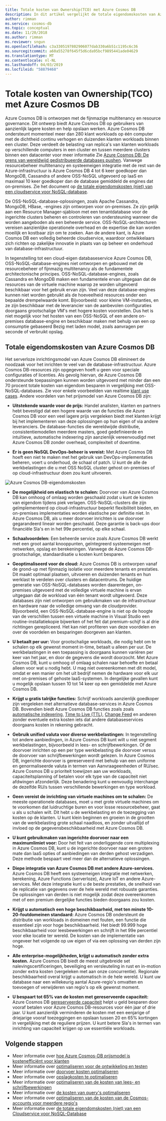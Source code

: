 ```yaml
---
title: Totale kosten van Ownership(TCO) met Azure Cosmos DB
description: In dit artikel vergelijkt de totale eigendomskosten van Azure Cosmos DB met IaaS- en on-premises databases
author: rimman
ms.service: cosmos-db
ms.topic: conceptual
ms.date: 11/20/2018
ms.author: rimman
ms.reviewer: sngun
ms.openlocfilehash: c3a3305197802906077dab330a6b51c1195c6c36
ms.sourcegitcommit: a60a55278f645f5d6cda95bcf9895441ade04629
ms.translationtype: MT
ms.contentlocale: nl-NL
ms.lasthandoff: 04/03/2019
ms.locfileid: "58879468"
---
```

# <a name="total-cost-of-ownershiptco-with-azure-cosmos-db"></a>Totale kosten van Ownership(TCO) met Azure Cosmos DB

Azure Cosmos DB is ontworpen met de fijnmazige multitenancy en resource governance. Dit ontwerp biedt Azure Cosmos DB op gebruikers van aanzienlijk lagere kosten en help opslaan werken. Azure Cosmos DB ondersteunt momenteel meer dan 280 klant workloads op één computer met de dichtheid continu verhogen en duizenden klanten workloads binnen een cluster. Deze verdeelt de belasting van replica's van klanten workloads op verschillende computers in een cluster en tussen meerdere clusters binnen een datacenter voor meer informatie Zie [Azure Cosmos DB: De grens van wereldwijd gedistribueerde databases pushen](https://azure.microsoft.com/blog/azure-cosmos-db-pushing-the-frontier-of-globally-distributed-databases/). Vanwege resourcebeheer multitenancy en systeemeigen integratie met de rest van de Azure-infrastructuur is Azure Cosmos DB 4 tot 6 keer goedkoper dan MongoDB, Cassandra of andere OSS-NoSQL uitgevoerd op IaaS en maximaal 10 keer goedkoper dan de database gemiddeld de engines dat on-premises. Zie het document op [de totale eigendomskosten (niet) van een cloudservice voor NoSQL-database](https://documentdbportalstorage.blob.core.windows.net/papers/11.15.2017/NoSQL%20TCO%20paper.pdf).

De OSS-NoSQL-database-oplossingen, zoals Apache Cassandra, MongoDB, HBase, -engines zijn ontworpen voor on-premises. Ze zijn gelijk aan een Resource Manager-sjabloon met een tenantdatabase voor de ingerichte clusters beheren en controleren van ondersteuning wanneer die worden aangeboden als een beheerde service. OSS-NoSQL-architecturen vereisen aanzienlijke operationele overhead en de expertise die kan worden moeilijk en kostbaar zijn om te zoeken. Aan de andere kant, is Azure Cosmos DB een volledig beheerde cloudservice, waardoor ontwikkelaars zich richten op zakelijke innovatie in plaats van op beheer en onderhoud van database-infrastructuur. 

In tegenstelling tot een cloud-eigen databaseservice Azure Cosmos DB, OSS-NoSQL-database-engines niet ontworpen en gebouwd met de resourcebeheer of fijnmazig multitenancy als de fundamentele architectonische principes. OSS-NoSQL-database-engines, zoals Cassandra en MongoDB maken een fundamentele ervan uitgegaan dat de resources van de virtuele machine waarop ze worden uitgevoerd beschikbaar voor het gebruik ervan zijn. Veel van deze database-engines kunnen niet worden gebruikt als de hoeveelheid resources onder een bepaalde drempelwaarde komt. Bijvoorbeeld: voor kleine VM-instanties, en ze zijn beschikbaar met de leverancier van de aanbevolen configuraties doorgaans grootschalige VM's met hogere kosten voorstellen. Dus het is niet mogelijk voor het hosten van een OSS-NoSQL of een andere on-premises database-engine en beschikbaar maken met behulp van een op consumptie gebaseerd Bezig met laden model, zoals aanvragen per seconde of verbruikt opslag.

## <a name="total-cost-of-ownership-of-azure-cosmos-db"></a>Totale eigendomskosten van Azure Cosmos DB 

Het serverloze inrichtingsmodel van Azure Cosmos DB elimineert de noodzaak voor het inrichten te veel van de database-infrastructuur. Azure Cosmos DB-resources zijn opgegeven hoeft u geen voor speciale configuraties of licenties. Als gevolg hiervan, de Azure Cosmos DB ondersteunde toepassingen kunnen worden uitgevoerd met minder dan een 70 procent totale kosten van eigendom besparen in vergelijking met OSS-NoSQL-databases. Zie voor enkele voorbeelden van realtime [klant use cases](https://customers.microsoft.com/en-us/search?sq=Cosmos%20DB&ff=&p=0&so=story_publish_date%20desc). Andere voordelen van het prijsmodel van Azure Cosmos DB zijn:

* **Uitstekende waarde voor de prijs:** Handel analisten, klanten en partners hebt bevestigd dat een hogere waarde van de functies die Azure Cosmos DB voor een veel lagere prijs vergeleken biedt met klanten krijgt bij het implementeren van deze oplossingen op hun eigen of via andere leveranciers. De database-functies die wereldwijde distributie, consistentiemodellen meerdere masters, goed gedefinieerde en intuïtieve, automatische indexering zijn aanzienlijk vereenvoudigd met Azure Cosmos DB zonder overhead, complexiteit of downtime.

* **Er is geen NoSQL DevOps-beheer is vereist:** Met Azure Cosmos DB hoeft een niet te maken met het gebruik van DevOps-implementaties beheren, voert u onderhoud, de schaal of patch. U kunt de alle de werkbelastingen die u met OSS NoSQL cluster gehost on-premises of op cloud-infrastructuur doen zou kunt uitvoeren.

![Azure Cosmos DB-eigendomskosten](./media/total-cost-ownership/tco.png)

* **De mogelijkheid om elastisch te schalen:** Doorvoer van Azure Cosmos DB kan omhoog of omlaag worden geschaald zodat u kunt de kosten van eigendom tijdens piek verlagen. OSS-NoSQL-clusters die zijn geïmplementeerd op cloud-infrastructuur beperkt flexibiliteit bieden, en on-premises implementaties worden elastische per definitie niet. In Azure Cosmos DB, als u meer doorvoer inrichten is uw doorvoer gegarandeerd lineair worden geschaald. Deze garantie is back-ups door financiële Sla's en in het 99e percentiel, op elke schaal.

* **Schaalvoordelen:** Een beheerde service zoals Azure Cosmos DB werkt met een groot aantal knooppunten, geïntegreerd systeemeigen met netwerken, opslag en berekeningen. Vanwege de Azure Cosmos DB-grootschalige, standaardisatie u kosten kunt besparen.

* **Geoptimaliseerd voor de cloud:** Azure Cosmos DB is ontworpen vanaf de grond-up met fijnmazig isolatie voor meerdere tenants en prestaties. Dit maakt optimaal plaatsen, uitvoeren en duizenden tenants en hun werklast te verdelen over clusters en datacentrums. De huidige generatie van OSS-NoSQL-databases worden daarentegen, on-premises uitgevoerd met de volledige virtuele machine is ervan uitgegaan dat de workload van één tenant wordt uitgevoerd. Deze databases zijn niet ontworpen om gebruikmaken van de infrastructuur en hardware naar de volledige omvang van de cloudprovider. Bijvoorbeeld, een OSS-NoSQL-database-engine is niet op de hoogte van de verschillen tussen een virtuele machine in Visual Studio een routine-installatiekopie bijwerken of het feit dat premium-schijf is al drie richtingen gerepliceerd. Het kan niet profiteren van deze voordelen en over de voordelen en besparingen doorgeven aan klanten.

* **U betaalt per uur:** Voor grootschalige workloads, die nodig hebt om te schalen op elk gewenst moment in-time, betaalt u alleen per uur. De werkbelastingen in een toepassing is doorgaans kunnen variëren per keer van het jaar, en door de gegevens die wordt doorzocht. Met Azure Cosmos DB, kunt u omhoog of omlaag schalen naar behoefte en betaal alleen voor wat u nodig hebt. U mag niet overeenkomen met dit model, omdat er een manier om het uit bedrijf nemen de hardware voor elk uur met on-premises of gehoste IaaS-systemen. In dergelijke gevallen kunt u mogelijk opslaan tussen 10 tot 14 keer op een gemiddelde met Azure Cosmos DB.

* **Krijgt u gratis talrijke functies:** Schrijf workloads aanzienlijk goedkoper zijn vergeleken met alternatieve database-services in Azure Cosmos DB. Bovendien biedt Azure Cosmos DB functies zoals zoals [automatische indexering](indexing-policies.md), [Time to Live (TTL)](time-to-live.md), [Change Feed](change-feed.md) en anderen zonder eventuele extra kosten iets dat andere databaseservices doorgaans kosten in rekening gebracht.

* **Gebruik unified valuta voor diverse werkbelastingen:** In tegenstelling tot andere aanbiedingen, in Azure Cosmos DB kunt wilt u niet segment werkbelastingen, bijvoorbeeld in lees- en schrijfbewerkingen. Of de doorvoer inrichten op een per type werkbelasting die doorvoer versus de doorvoer van schrijfbewerkingen wordt gelezen. In Azure Cosmos DB, ingerichte doorvoer is gereserveerd met behulp van een uniforme en genormaliseerde valuta in termen van Aanvraageenheden of RU/sec. Azure Cosmos DB u prioriteit toewijzen aan uw workloads, capaciteitsplanning of betalen voor elk type van de capaciteit niet afdwingen afzonderlijk. Deze benadering kunt u eenvoudig interchange de dezelfde RU/s tussen verschillende bewerkingen en type workload.

* **Geen vereist de inrichting van virtuele machines om te schalen:** De meeste operationele databases, moet u met grote virtuele machines om te voorkomen dat luidruchtige buren en voor losse resourcebeheer, gaat u als u schalen wilt. Dit hebt u de werkbelasting en de toezegging van kosten op de klanten. U kunt klein beginnen en groeien in de grootten van de werkbelasting grote schaal naadloos, en zonder uitvaltijd of invloed op de gegevensbeschikbaarheid met Azure Cosmos DB.

* **U kunt gebruikmaken van ingerichte doorvoer naar een maximumlimiet voor:** Door het feit van onderliggende core multiplexing in Azure Cosmos DB, kunt u de ingerichte doorvoer naar een grotere mate dan IaaS opties of aanbiedingen van derden gehost verzadigen. Deze methode bespaart veel meer dan de alternatieve oplossingen.

* **Diepe integratie van Azure Cosmos DB met andere Azure-services.** Azure Cosmos DB heeft een systeemeigen integratie met netwerken, berekening, Azure Functions (serverloze), Azure IoT en andere Azure-services. Met deze integratie kunt u de beste prestaties, de snelheid van de replicatie van gegevens over de hele wereld met robuuste garanties. De oplossingen van derden is niet mogelijk zodat deze overeenkomen met of een premium dergelijke functies bieden doorgaans zou kosten.

* **Krijgt u automatisch een hoge beschikbaarheid, met ten minste 10-20-foutdomeinen standaard:** Azure Cosmos DB ondersteunt de distributie van workloads in domeinen met fouten, een functie die essentieel zijn voor hoge beschikbaarheid. Het biedt 99.999 hoge beschikbaarheid voor leesbewerkingen en schrijft in het 99e percentiel voor elke locatie ter wereld. De kosten van de implementatie van ongeveer het volgende op uw eigen of via een oplossing van derden zijn hoge.

* **Alle enterprise-mogelijkheden, krijgt u automatisch zonder extra kosten.** Azure Cosmos DB biedt de meest uitgebreide set nalevingscertificeringen, beveiliging en versleuteling in rust en in-motion zonder extra kosten (vergeleken met aan onze concurrentie). Regionale beschikbaarheid overal krijgt u automatisch in de hele wereld. U kunt uw database naar een willekeurig aantal Azure-regio's omvatten en toevoegen of verwijderen van regio's op elk gewenst moment.

* **U bespaart tot 65% van de kosten met gereserveerde capaciteit:** Azure Cosmos DB [gereserveerde capaciteit](cosmos-db-reserved-capacity.md) helpt u geld besparen door vooraf betalen voor Azure Cosmos DB-resources voor één jaar of drie jaar. U kunt aanzienlijk verminderen de kosten met een eenjarige of driejarige vooraf toezeggingen en opslaan tussen 20 en 65% kortingen in vergelijking met de reguliere prijzen. U kunt betere Sla's in termen van inrichting van capaciteit krijgen op uw essentiële workloads.

## <a name="next-steps"></a>Volgende stappen

* Meer informatie over [hoe Azure Cosmos-DB prijsmodel is kostenefficiënt voor klanten](total-cost-ownership.md)
* Meer informatie over [optimaliseren voor de ontwikkeling en testen](optimize-dev-test.md)
* Meer informatie over [doorvoer kosten optimaliseren](optimize-cost-throughput.md)
* Meer informatie over [opslagkosten te optimaliseren](optimize-cost-storage.md)
* Meer informatie over [optimaliseren van de kosten van lees- en schrijfbewerkingen](optimize-cost-reads-writes.md)
* Meer informatie over [de kosten van query's optimaliseren](optimize-cost-queries.md)
* Meer informatie over [optimaliseren van de kosten van de Cosmos-accounts voor meerdere regio's](optimize-cost-regions.md)
* Meer informatie over [de totale eigendomskosten (niet) van een Cloudservice voor NoSQL-Database](https://documentdbportalstorage.blob.core.windows.net/papers/11.15.2017/NoSQL%20TCO%20paper.pdf)
